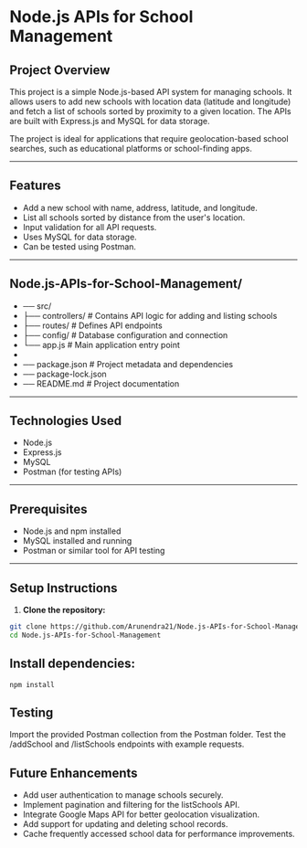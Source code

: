 # Node.js APIs for School Management

## Project Overview
This project is a simple Node.js-based API system for managing schools. It allows users to add new schools with location data (latitude and longitude) and fetch a list of schools sorted by proximity to a given location. The APIs are built with Express.js and MySQL for data storage.

The project is ideal for applications that require geolocation-based school searches, such as educational platforms or school-finding apps.

---

## Features
- Add a new school with name, address, latitude, and longitude.
- List all schools sorted by distance from the user's location.
- Input validation for all API requests.
- Uses MySQL for data storage.
- Can be tested using Postman.

---
## Node.js-APIs-for-School-Management/

- ── src/
-   ├── controllers/       # Contains API logic for adding and listing schools
-   ├── routes/            # Defines API endpoints
-   ├── config/            # Database configuration and connection
-   └── app.js             # Main application entry point
-
- ── package.json            # Project metadata and dependencies
- ── package-lock.json
- ── README.md               # Project documentation




---

## Technologies Used
- Node.js
- Express.js
- MySQL
- Postman (for testing APIs)

---

## Prerequisites
- Node.js and npm installed
- MySQL installed and running
- Postman or similar tool for API testing

---

## Setup Instructions

1. **Clone the repository:**
```bash
git clone https://github.com/Arunendra21/Node.js-APIs-for-School-Management.git
cd Node.js-APIs-for-School-Management
```
## Install dependencies:
```
npm install
```

## Testing

Import the provided Postman collection from the Postman folder.
Test the /addSchool and /listSchools endpoints with example requests.

## Future Enhancements

- Add user authentication to manage schools securely.
- Implement pagination and filtering for the listSchools API.
 - Integrate Google Maps API for better geolocation visualization.
- Add support for updating and deleting school records.
- Cache frequently accessed school data for performance improvements.

